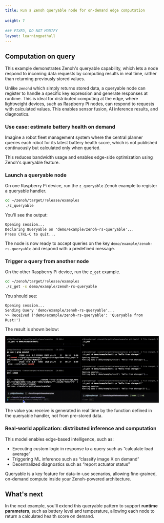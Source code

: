 ```yaml
---
title: Run a Zenoh queryable node for on-demand edge computation

weight: 7

### FIXED, DO NOT MODIFY
layout: learningpathall
---
```


## Computation on query 

This example demonstrates Zenoh's queryable capability, which lets a node respond to incoming data requests by computing results in real time, rather than returning previously stored values.

Unlike `zenohd` which simply returns stored data, a queryable node can register to handle a specific key expression and generate responses at runtime. This is ideal for distributed computing at the edge, where lightweight devices, such as Raspberry Pi nodes, can respond to requests with calculated values. This enables sensor fusion, AI inference results, and diagnostics.

### Use case: estimate battery health on demand

Imagine a robot fleet management system where the central planner queries each robot for its latest battery health score, which is not published continuously but calculated only when queried.

This reduces bandwidth usage and enables edge-side optimization using Zenoh's queryable feature.

### Launch a queryable node

On one Raspberry Pi device, run the `z_queryable` Zenoh example to register a queryable handler.

```bash
cd ~/zenoh/target/release/examples
./z_queryable
```

You'll see the output:

```output
Opening session...
Declaring Queryable on 'demo/example/zenoh-rs-queryable'...
Press CTRL-C to quit...
```

The node is now ready to accept queries on the key `demo/example/zenoh-rs-queryable` and respond with a predefined message.

### Trigger a query from another node

On the other Raspberry Pi device, run the `z_get` example.

```bash
cd ~/zenoh/target/release/examples
./z_get -s demo/example/zenoh-rs-queryable
```

You should see:

```output
Opening session...
Sending Query 'demo/example/zenoh-rs-queryable'...
>> Received ('demo/example/zenoh-rs-queryable': 'Queryable from Rust!')
```

The result is shown below:

![img3 Zenoh queryable node responding to on-demand queries from a remote device#center](zenoh_ex3.gif "Figure 3: Computation on Query using Queryable")

The value you receive is generated in real time by the function defined in the queryable handler, not from pre-stored data.


### Real-world application: distributed inference and computation

This model enables edge-based intelligence, such as:
- Executing custom logic in response to a query such as “calculate load average”
- Triggering ML inference such as “classify image X on demand”
- Decentralized diagnostics such as “report actuator status”

Queryable is a key feature for data-in-use scenarios, allowing fine-grained, on-demand compute inside your Zenoh-powered architecture.

## What's next

In the next example, you'll extend this queryable pattern to support **runtime parameters**, such as battery level and temperature, allowing each node to return a calculated health score on demand.

